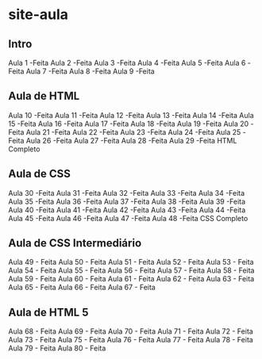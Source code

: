 # site-aula
<h2>Intro</h2>

Aula 1  -Feita
Aula 2  -Feita
Aula 3  -Feita
Aula 4  -Feita
Aula 5  -Feita
Aula 6  -Feita
Aula 7  -Feita
Aula 8  -Feita
Aula 9  -Feita

<h2>Aula de HTML</h2>

Aula 10 -Feita
Aula 11 -Feita
Aula 12 -Feita
Aula 13 -Feita
Aula 14 -Feita
Aula 15 -Feita
Aula 16 -Feita
Aula 17 -Feita
Aula 18 -Feita
Aula 19 -Feita
Aula 20 -Feita
Aula 21 -Feita
Aula 22 -Feita
Aula 23 -Feita
Aula 24 -Feita
Aula 25 -Feita
Aula 26 -Feita
Aula 27 -Feita
Aula 28 -Feita
Aula 29 -Feita
HTML Completo

<h2>Aula de CSS</h2>

Aula 30 -Feita
Aula 31 -Feita
Aula 32 -Feita
Aula 33 -Feita
Aula 34 -Feita
Aula 35 -Feita
Aula 36 -Feita
Aula 37 -Feita
Aula 38 -Feita
Aula 39 -Feita
Aula 40 -Feita
Aula 41 -Feita
Aula 42 -Feita
Aula 43 -Feita
Aula 44 -Feita
Aula 45 -Feita
Aula 46 -Feita
Aula 47 -Feita
Aula 48 -Feita
CSS Completo

<h2> Aula de CSS Intermediário</h2>

Aula 49 - Feita
Aula 50 - Feita
Aula 51 - Feita
Aula 52 - Feita
Aula 53 - Feita
Aula 54 - Feita
Aula 55 - Feita
Aula 56 - Feita
Aula 57 - Feita
Aula 58 - Feita
Aula 59 - Feita
Aula 60 - Feita
Aula 61 - Feita
Aula 62 - Feita
Aula 63 - Feita
Aula 65 - Feita
Aula 66 - Feita
Aula 67 - Feita

<h2> Aula de HTML 5 </h2>
Aula 68 - Feita
Aula 69 - Feita
Aula 70 - Feita
Aula 71 - Feita
Aula 72 - Feita
Aula 73 - Feita
Aula 75 - Feita
Aula 76 - Feita
Aula 77 - Feita
Aula 78 - Feita
Aula 79 - Feita
Aula 80 - Feita

